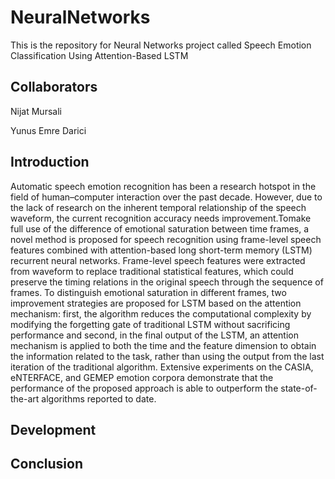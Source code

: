 # NeuralNetworks
This is the repository for Neural Networks project called Speech Emotion Classification Using Attention-Based LSTM

## Collaborators 
Nijat Mursali 

Yunus Emre Darici

## Introduction

Automatic speech emotion recognition has been a research hotspot in the field of human–computer interaction over the past decade. However, due to the lack of research on the inherent temporal relationship of the speech waveform, the current recognition accuracy needs improvement.Tomake full use of the difference of emotional saturation between time frames, a novel method is proposed for speech recognition using frame-level speech features combined with attention-based long short-term memory (LSTM) recurrent neural networks. Frame-level speech features were extracted from waveform to replace traditional statistical features, which could preserve the timing relations in the original speech through the sequence of frames. To distinguish emotional saturation in different frames, two improvement strategies are proposed for LSTM based on the attention mechanism: first, the algorithm reduces the computational complexity by modifying the forgetting gate of traditional LSTM without sacrificing performance and second, in the final output of the LSTM, an attention mechanism is applied to both the time and the feature dimension to obtain the information related to the task, rather than using the output from the last iteration of the traditional algorithm. Extensive experiments on the CASIA, eNTERFACE, and GEMEP emotion corpora demonstrate that the performance of the proposed approach is able to outperform the state-of-the-art algorithms reported to date.

## Development 

## Conclusion
